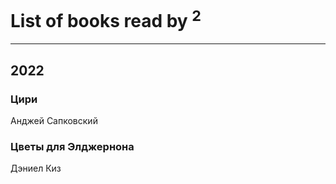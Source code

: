 # List of books read by <sup>2</sup>
---

## 2022

### Цири
Анджей Сапковский


### Цветы для Элджернона
Дэниел Киз



